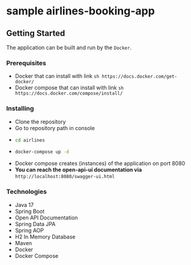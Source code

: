 # sample airlines-booking-app

## Getting Started
The application can be built and run by the `Docker`.

### Prerequisites
- Docker that can install with link ```sh https://docs.docker.com/get-docker/```
- Docker compose that can install with link ```sh https://docs.docker.com/compose/install/```

### Installing

* Clone the repository
* Go to repository path in console
* ```sh
  cd airlines
  ```
* ```sh
  docker-compose up -d
  ```

- Docker compose creates (instances) of the application on port 8080
- **You can reach the open-api-ui documentation via**  `http://localhost:8080/swagger-ui.html`

### Technologies

- Java 17
- Spring Boot
- Open API Documentation
- Spring Data JPA
- Spring AOP
- H2 In Memory Database
- Maven
- Docker
- Docker Compose
